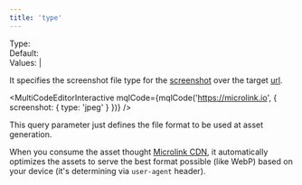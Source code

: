 ```yaml
---
title: 'type'
--- 
```


Type: <Type children='<string>'/><br/>
Default: <Type children="'png'"/><br/>
Values: <TypeContainer><Type children="'jpeg'"/> | <Type children="'png'"/></TypeContainer>

It specifies the screenshot file type for the [screenshot](/docs/api/parameters/screenshot) over the target [url](/docs/api/parameters/url).

<MultiCodeEditorInteractive mqlCode={mqlCode('https://microlink.io', { screenshot: { type: 'jpeg' } })} />

This query parameter just defines the file format to be used at asset generation. 

When you consume the asset thought [Microlink CDN](/blog/edge-cdn/), it automatically optimizes the assets to serve the best format possible (like WebP) based on your device (it's determining via `user-agent` header).
